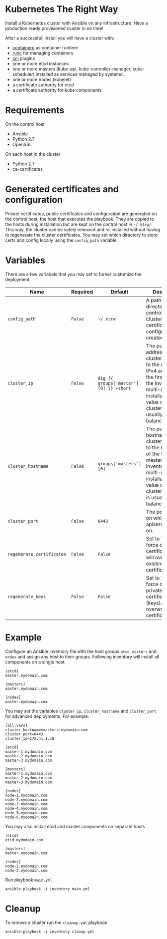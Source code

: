 # Kubernetes The Right Way

Install a Kubernetes cluster with Ansible on any infrastructure. Have a production ready provisioned cluster in no time!

After a successfull install you will have a cluster with:
* [containerd](https://github.com/containerd/containerd) as container runtime
* [runc](https://github.com/opencontainers/runc) for managing containers
* [cni](https://github.com/containernetworking/cni) plugins
* one or more etcd instances
* one or more masters (kube-api, kube-controller-manager, kube-scheduler) installed as services managed by systemd.
* one or more nodes (kubelet)
* a certificate authority for etcd
* a certificate authority for kube components

# Requirements

On the control host
* Ansible
* Python 2.7
* OpenSSL

On each host in the cluster
* Python 2.7
* ca-certificates

# Generated certificates and configuration
Private certificates, public certificates and configuration are generated on the control host, the host that executes the playbook. They are copied to the hosts during installation but are kept on the control host in `~/.ktrw/`. This way, the cluster can be safely removed and re-installed without having to regenerate the cluster certificates. You may set which directory to store certs and config locally using the `config_path` variable.

# Variables
There are a few variabels that you may set to furher customize the deployment. 

| Name 	| Required 	| Default 	| Description 	|
|-------------------------	|----------	|--------------------------------------	|------------------------------------------------------------------------------------------------------------------------------------------------------------------------------------------------------	|
| `config_path` 	| `False` 	| `~/.ktrw` 	| A path to a directory on the control host were cluster certificates and configuration is created. 	|
| `cluster_ip` 	| `False` 	| `dig {{ groups['master'][0] }} +short` 	| The public IP address of the cluster. Defaults to the default IPv4 address of the first master in the inventory. For multi-master installations, the value of cluster_ip is usually a load balancer. 	|
| `cluster_hostname` 	| `False` 	| `groups['masters'][0]` 	| The public hostname of the cluster. Defaults to the hostname of the first master in the inventory. For multi-master installations, the value of cluster_hostname is usually a load balancer. 	|
| `cluster_port` 	| `False` 	| `6443` 	| The port number on which kube-apiserver listens on. 	|
| `regenerate_certificates` 	| `False` 	| `False` 	| Set to True to force create certificates. This will overwrite existing certificates. 	|
| `regenerate_keys` 	| `False` 	| `False` 	| Set to True to force create private certificates (keys). This will overwrite existing certificates. 	|

# Example
Configure an Ansible inventory file with the host groups `etcd`, `masters` and `nodes` and assign any host to their groups. Following inventory will install all components on a single host:
```
[etcd]
master.mydomain.com

[masters]
master.mydomain.com

[nodes]
master.mydomain.com
```

You may set the variables `cluster_ip`, `cluster_hostname` and `cluster_port` for advanced deployments. For example:
```
[all:vars]
cluster_hostname=masters.mydomain.com
cluster_port=8443
cluster_ip=172.41.1.10

[etcd]
master-1.mydomain.com
master-2.mydomain.com
master-3.mydomain.com

[masters]
master-1.mydomain.com
master-2.mydomain.com
master-3.mydomain.com

[nodes]
node-1.mydomain.com
node-2.mydomain.com
node-3.mydomain.com
node-4.mydomain.com
node-5.mydomain.com
node-6.mydomain.com
``` 

You may also install etcd and master components on separate hosts
```
[etcd]
etcd.mydomain.com

[masters]
master.mydomain.com

[nodes]
node-1.mydomain.com
node-2.mydomain.com
``` 

Run playbook `main.yml`
```
ansible-playbook -i inventory main.yml
```

# Cleanup
To remove a cluster run the `cleanup.yml` playbook
```
ansible-playbook -i inventory clanup.yml
```